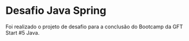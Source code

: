 # Desafio Java Spring
Foi realizado o projeto de desafio para a conclusão do Bootcamp da GFT Start #5 Java.
